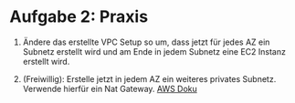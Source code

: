 # Aufgabe 2: Praxis

1. Ändere das erstellte VPC Setup so um, dass jetzt für jedes AZ ein Subnetz erstellt wird und am Ende in jedem Subnetz eine EC2 Instanz erstellt wird.

2. (Freiwillig): Erstelle jetzt in jedem AZ ein weiteres privates Subnetz. Verwende hierfür ein Nat Gateway.
[AWS Doku](https://docs.aws.amazon.com/vpc/latest/userguide/vpc-example-private-subnets-nat.html)
